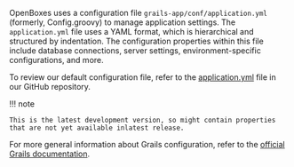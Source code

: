 OpenBoxes uses a configuration file `grails-app/conf/application.yml` (formerly, Config.groovy) 
to manage application settings. The `application.yml` file uses a YAML format, which is 
hierarchical and structured by indentation. The configuration properties within this file include 
database connections, server settings, environment-specific configurations, and more.

To review our default configuration file, refer to the [application.yml](https://github.com/openboxes/openboxes/blob/develop/grails-app/conf/application.yml)
file in our GitHub repository. 

!!! note 

    This is the latest development version, so might contain properties 
    that are not yet available inlatest release. 


For more general information about Grails configuration, refer to the [official Grails documentation](https://grails.github.io/legacy-grails-doc/3.3.16/guide/conf.html).
